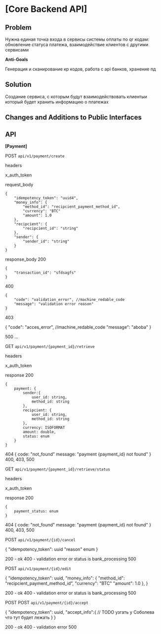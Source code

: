 # **\[Core Backend API\]** 

## **Problem** 

Нужна единая точка входа в сервисы системы оплаты по qr кодам: обновление статуса платежа, взаимодействие клиентов с другими сервисами

**Anti-Goals**

Генерация и сканирование кр кодов, работа с api банков, хранение пд

## **Solution**

Создание сервиса, с которым будут взаимодействовать клиентыи который будет хранить информацию о платежах 

## **Changes and Additions to Public Interfaces**

## **API**
**\[Payment\]**

POST ```api/v1/payment/create```

headers

x_auth_token

request_body
```
{
    "idempotency_token": "uuid4",
    "money_info": {
        "method_id": "recipcient_payment_method_id",
        "currency": "BTC"
        "amount": 1.0
    },
    "recipcient": {
        "recipcient_id": "string"
    },
    "sender": {
        "sender_id": "string"
    }
}
```

response_body
200

```
{
    "transaction_id": "sfdsagfs"
}
```
400

```
{
    "code": "validation_error", //machine_redable_code
    "message": "validation error reason"
}
```
403

{
    "code": "acces_error", //machine_redable_code
    "message": "aboba"
}

500
...

GET ```api/v1/payment/{payment_id}/retrieve```

headers

x_auth_token

response 200
```
{
    payment: {
        sender:{
            user_id: string,
            method_id: string
        },
        recipcient: {
            user_id: string,
            method_id: string
        },
        currency: ISOFORMAT
        amount: double,
        status: enum
    }
}
```
404
{
    code: "not_found"
    message: "payment {payment_id} not found"
}
400, 403, 500

GET ```api/v1/payment/{payment_id}/retrieve/status```

headers

x_auth_token

response 200
```
{
    payment_status: enum
}
```
404
{
    code: "not_found"
    message: "payment {payment_id} not found"
}
400, 403, 500

POST ```api/v1/payment/{id}/cancel```

{
    "idempotency_token": uuid
    "reason" enum
}

200 - ok
400 - validation error or status is bank_processing
500

POST ```api/v1/payment/{id}/edit```

{
    "idempotency_token": uuid,
    "money_info": {
        "method_id": "recipcient_payment_method_id",
        "currency": "BTC"
        "amount": 1.0
    },
}

200 - ok
400 - validation error or status is bank_processing
500

POST POST ```api/v1/payment/{id}/accept```

{
    "idempotency_token": uuid,
    "accept_info":{
        // TODO узгать у Соболева что тут будет лежать
    }
}

200 - ok
400 - validation error
500